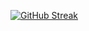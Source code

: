 [![GitHub Streak](http://github-readme-streak-stats.herokuapp.com?user=kaigalmane&theme=github-light&date_format=M%20j%5B%2C%20Y%5D)](https://git.io/streak-stats)
